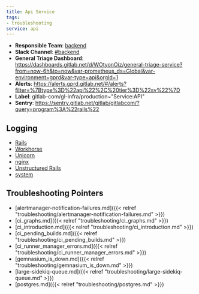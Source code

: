 ```yaml
---
title: Api Service
tags:
- troubleshooting
service: api
---
```

<!-- MARKER: do not edit this section directly. Edit services/service-mappings.yml then run scripts/generate-docs -->
* **Responsible Team**: [backend](https://about.gitlab.com/handbook/engineering/dev-backend/)
* **Slack Channel**: [#backend](https://gitlab.slack.com/archives/backend)
* **General Triage Dashboard**: https://dashboards.gitlab.net/d/WOtyonOiz/general-triage-service?from=now-6h&to=now&var-prometheus_ds=Global&var-environment=gprd&var-type=api&orgId=1
* **Alerts**: https://alerts.gprd.gitlab.net/#/alerts?filter=%7Btype%3D%22api%22%2C%20tier%3D%22sv%22%7D
* **Label**: gitlab-com/gl-infra/production~"Service:API"
* **Sentry**: https://sentry.gitlab.net/gitlab/gitlabcom/?query=program%3A%22rails%22

## Logging

* [Rails](https://log.gitlab.net/goto/0238ddb1480bb4bd19c09f0467b6e684)
* [Workhorse](https://log.gitlab.net/goto/eb99f28c17cfcdfd30969a1c85e209dc)
* [Unicorn](https://log.gitlab.net/goto/c8f89b2415788b46978fcd2910b4afec)
* [nginx](https://log.gitlab.net/goto/0d1c84486d6fb28a785f1c21473e5611)
* [Unstructured Rails](https://console.cloud.google.com/logs/viewer?project=gitlab-production&interval=PT1H&resource=gce_instance&advancedFilter=jsonPayload.hostname%3A%22api%22%0Alabels.tag%3D%22unstructured.production%22&customFacets=labels.%22compute.googleapis.com%2Fresource_name%22)
* [system](https://log.gitlab.net/goto/2b9679dab019791136cb8ae1535fb781)

## Troubleshooting Pointers

* [alertmanager-notification-failures.md]({{< relref "troubleshooting/alertmanager-notification-failures.md" >}})
* [ci_graphs.md]({{< relref "troubleshooting/ci_graphs.md" >}})
* [ci_introduction.md]({{< relref "troubleshooting/ci_introduction.md" >}})
* [ci_pending_builds.md]({{< relref "troubleshooting/ci_pending_builds.md" >}})
* [ci_runner_manager_errors.md]({{< relref "troubleshooting/ci_runner_manager_errors.md" >}})
* [gemnasium_is_down.md]({{< relref "troubleshooting/gemnasium_is_down.md" >}})
* [large-sidekiq-queue.md]({{< relref "troubleshooting/large-sidekiq-queue.md" >}})
* [postgres.md]({{< relref "troubleshooting/postgres.md" >}})
<!-- END_MARKER -->
